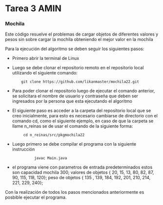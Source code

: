 # Tarea 3 AMIN

### Mochila
Este código resuelve el problemas de cargar objetos de diferentes valores y pesos sin sobre cargar la mochila obteniendo el mejor valor en la mochila 


Para la ejecución del algoritmo se deben seguir los siguientes pasos:

- Primero abrir la terminal de Linux

- Luego se debe clonar el repositorio remoto en el repositorio local utilizando el siguiente comando:
 
          git clone https://github.com/likanmaster/mochila22.git

- Para poder clonar el repositorio luego de ejecutar el comando anterior, se solicitara el nombre de usuario y contraseña que deben ser ingresados por la persona que esta ejecutando el algoritmo
 
- El siguiente paso es acceder a la carpeta del repositorio local que se creo inicialmente, para esto es necesario cambiarse de directorio con el comando cd, como el siguiente ejemplo, en caso de que la carpeta se llame n_reinas se de usar el comando de la siguiente forma:
 
           cd n_reinas/src/pkgmochila22

- Luego primero se debe compilar el programa con la siguiente instrucción

                javac Main.java
               
- el programa viene con parametros de entrada predeterminados estos son 
capacidad mochila 300;
valores de objetos { 20, 15, 13, 80, 82, 87, 90, 115, 118, 120};
peso de objetos  { 135 , 139, 184, 192, 201, 210, 214, 221, 229, 240};

Con la realización de todos los pasos mencionados anteriormente es posbible ejecutar el programa.
